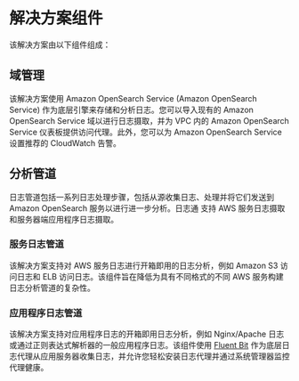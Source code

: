 # 解决方案组件

该解决方案由以下组件组成：

## 域管理

该解决方案使用 Amazon OpenSearch Service (Amazon OpenSearch Service) 作为底层引擎来存储和分析日志。您可以导入现有的 Amazon OpenSearch Service 域以进行日志摄取，并为 VPC 内的 Amazon OpenSearch Service 仪表板提供访问代理。此外，您可以为 Amazon OpenSearch Service 设置推荐的 CloudWatch 告警。

## 分析管道

日志管道包括一系列日志处理步骤，包括从源收集日志、处理并将它们发送到 Amazon OpenSearch 服务以进行进一步分析。日志通 支持 AWS 服务日志摄取和服务器端应用程序日志摄取。

### 服务日志管道

该解决方案支持对 AWS 服务日志进行开箱即用的日志分析，例如 Amazon S3 访问日志和 ELB 访问日志。该组件旨在降低为具有不同格式的不同 AWS 服务构建日志分析管道的复杂性。

### 应用程序日志管道

该解决方案支持对应用程序日志的开箱即用日志分析，例如 Nginx/Apache 日志或通过正则表达式解析器的一般应用程序日志。该组件使用 [Fluent Bit](https://fluentbit.io/) 作为底层日志代理从应用服务器收集日志，并允许您轻松安装日志代理并通过系统管理器监控代理健康。